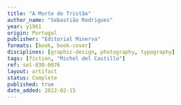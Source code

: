 ```yaml
---
title: "A Morte de Tristão"
author_name: "Sebastião Rodrigues"
year: y1961
origin: Portugal
publisher: "Editorial Minerva"
formats: [book, book-cover]
disciplines: [graphic-design, photography, typography]
tags: [fiction, "Michel del Castillo"]
ref: sol-030-0076
layout: artifact
status: Complete
published: true
date_added: 2022-02-15
---
```


